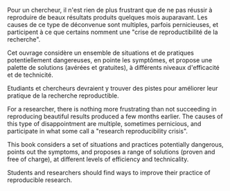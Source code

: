 Pour un chercheur, il n'est rien de plus frustrant que de ne 
pas réussir à reproduire de beaux résultats produits quelques
mois auparavant. 
Les causes de ce type de déconvenue sont multiples, parfois
pernicieuses, et participent à ce que certains nomment une 
"crise de reproductibilité de la recherche".

Cet ouvrage considère un ensemble de situations et de pratiques
potentiellement dangereuses, en pointe les symptômes, et propose 
une palette de solutions (avérées et gratuites), à différents 
niveaux d'efficacité et de technicité. 

Etudiants et chercheurs devraient y trouver des pistes pour
améliorer leur pratique de la recherche reproductible.


For a researcher, there is nothing more frustrating than 
not succeeding in reproducing beautiful results produced 
a few months earlier. 
The causes of this type of disappointment are multiple, 
sometimes pernicious, and participate in what some call 
a  "research reproducibility crisis".

This book considers a set of situations and practices
potentially dangerous, points out the symptoms, and proposes 
a range of solutions (proven and free of charge), at different 
levels of efficiency and technicality. 

Students and researchers should find ways to
improve their practice of reproducible research.
